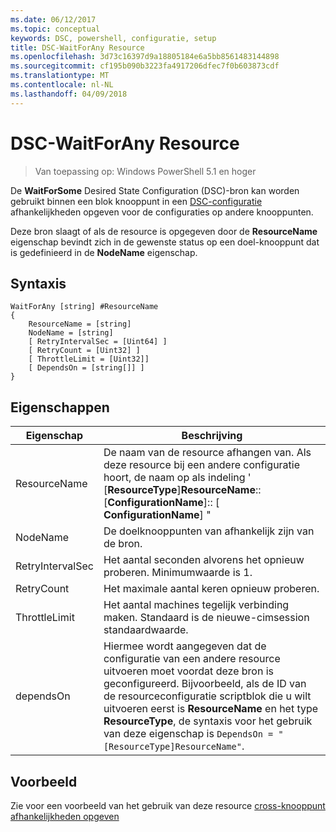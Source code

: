 ```yaml
---
ms.date: 06/12/2017
ms.topic: conceptual
keywords: DSC, powershell, configuratie, setup
title: DSC-WaitForAny Resource
ms.openlocfilehash: 3d73c16397d9a18805184e6a5bb8561483144898
ms.sourcegitcommit: cf195b090b3223fa4917206dfec7f0b603873cdf
ms.translationtype: MT
ms.contentlocale: nl-NL
ms.lasthandoff: 04/09/2018
---
```

# <a name="dsc-waitforany-resource"></a>DSC-WaitForAny Resource

> Van toepassing op: Windows PowerShell 5.1 en hoger

De **WaitForSome** Desired State Configuration (DSC)-bron kan worden gebruikt binnen een blok knooppunt in een [DSC-configuratie](configurations.md) afhankelijkheden opgeven voor de configuraties op andere knooppunten.

Deze bron slaagt of als de resource is opgegeven door de **ResourceName** eigenschap bevindt zich in de gewenste status op een doel-knooppunt dat is gedefinieerd in de **NodeName** eigenschap.


## <a name="syntax"></a>Syntaxis

```
WaitForAny [string] #ResourceName
{
    ResourceName = [string]
    NodeName = [string]
    [ RetryIntervalSec = [Uint64] ]
    [ RetryCount = [Uint32] ]
    [ ThrottleLimit = [Uint32]]
    [ DependsOn = [string[]] ]
}
```

## <a name="properties"></a>Eigenschappen

|  Eigenschap  |  Beschrijving   |
|---|---|
| ResourceName| De naam van de resource afhangen van. Als deze resource bij een andere configuratie hoort, de naam op als indeling ' [__ResourceType__]__ResourceName__:: [__ConfigurationName__]:: [ __ConfigurationName__] "|
| NodeName| De doelknooppunten van afhankelijk zijn van de bron.|
| RetryIntervalSec| Het aantal seconden alvorens het opnieuw proberen. Minimumwaarde is 1.|
| RetryCount| Het maximale aantal keren opnieuw proberen.|
| ThrottleLimit| Het aantal machines tegelijk verbinding maken. Standaard is de nieuwe-cimsession standaardwaarde.|
| dependsOn | Hiermee wordt aangegeven dat de configuratie van een andere resource uitvoeren moet voordat deze bron is geconfigureerd. Bijvoorbeeld, als de ID van de resourceconfiguratie scriptblok die u wilt uitvoeren eerst is __ResourceName__ en het type __ResourceType__, de syntaxis voor het gebruik van deze eigenschap is `DependsOn = "[ResourceType]ResourceName"`.|


## <a name="example"></a>Voorbeeld

Zie voor een voorbeeld van het gebruik van deze resource [cross-knooppunt afhankelijkheden opgeven](crossNodeDependencies.md)